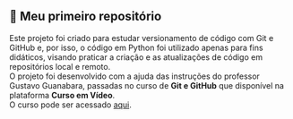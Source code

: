 🥇 Meu primeiro repositório
---
Este projeto foi criado para estudar versionamento de código com Git e GitHub e, por isso, o código em Python foi utilizado apenas para fins didáticos, visando praticar a criação e as atualizações de código em repositórios local e remoto.  
O projeto foi desenvolvido com a ajuda das instruções do professor Gustavo Guanabara, passadas no curso de **Git e GitHub** que disponível na plataforma **Curso em Vídeo**.   
O curso pode ser acessado [aqui](https://www.cursoemvideo.com/curso/curso-de-git-e-github/).
